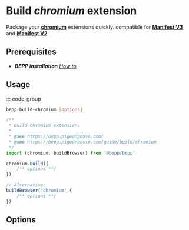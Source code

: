 # Build _chromium_ extension

Package your [**chromium**](https://www.chromium.org/getting-involved/download-chromium/) extensions quickly. compatible for [**Manifest V3**](<https://developer.chrome.com/docs/extensions/reference/manifest>) and [**Manifest V2**](<https://developer.chrome.com/docs/extensions/mv2>)

## Prerequisites

- **__BEPP_ installation_** [_How to_](/guide/getting-started#installation)

## Usage

::: code-group

```bash
bepp build-chromium [options]
```

```js
/**
 * Build Chromium extension.
 * 
 * @see https://bepp.pigeonposse.com/
 * @see https://bepp.pigeonposse.com/guide/build/chromium
 */
import {chromium, buildBrowser} from '@bepp/bepp'

chromium.build({
    /** options **/
})

// Alternative:
buildBrowser('chromium',{
    /** options **/
})
```

## Options

<!--@include: ../../partials/build-browser-chromium-input.md-->
<!--@include: ../../partials/build-browser-chromium-input-2.md-->
<!--@include: ../../partials/build-browser-shared.md-->
<!--@include: ../../partials/options-shared.md-->
